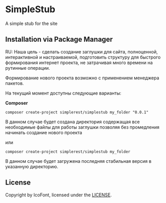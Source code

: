 # SimpleStub

A simple stub for the site

## Installation via Package Manager

RU: Наша цель - сделать создание заглушки для сайта, полноценной, интерактивной и настраиваемой, подготовить
структуру для быстрого формирования интернет проекта, не затрачивая много времени на рутинные операции.    

Формирование нового проекта возможно с применением менеджера пакетов.

На текущий момент доступны следующие варианты:

**Composer**

```
composer create-project simplerest/simplestub my_folder "0.0.1"
```

В данном случае будет создана директория содержащая все необходимые файлы для работы заглушки позволяя
без промедления начинать создание нового проекта

или

```
composer create-project simplerest/simplestub my_folder
```

В данном случае будет загружена последняя стабильная версия в указанную директорию.

## License

Copyright by IcoFont, licensed under the [LICENSE](LICENSE).
